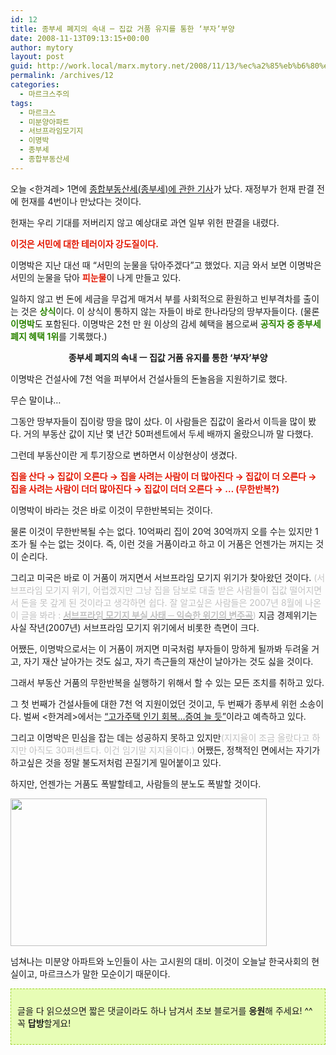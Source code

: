 ```yaml
---
id: 12
title: 종부세 폐지의 속내 ─ 집값 거품 유지를 통한 ‘부자’부양
date: 2008-11-13T09:13:15+00:00
author: mytory
layout: post
guid: http://work.local/marx.mytory.net/2008/11/13/%ec%a2%85%eb%b6%80%ec%84%b8-%ed%8f%90%ec%a7%80%ec%9d%98-%ec%86%8d%eb%82%b4-%e2%94%80-%ec%a7%91%ea%b0%92-%ea%b1%b0%ed%92%88-%ec%9c%a0%ec%a7%80%eb%a5%bc-%ed%86%b5%ed%95%9c-%eb%b6%80%ec%9e%90/
permalink: /archives/12
categories:
  - 마르크스주의
tags:
  - 마르크스
  - 미분양아파트
  - 서브프라임모기지
  - 이명박
  - 종부세
  - 종합부동산세
---
```

오늘 &lt;한겨레&gt; 1면에 <a href="http://www.hani.co.kr/arti/politics/politics_general/321395.html" target="_blank" title="[http://www.hani.co.kr/arti/politics/politics_general/321395.html]로 이동합니다.">종합부동산세(종부세)에 관한 기사</a>가 났다. 재정부가 헌재 판결 전에 헌재를 4번이나 만났다는 것이다.

헌재는 우리 기대를 저버리지 않고 예상대로 과연 일부 위헌 판결을 내렸다.

<span class="Apple-style-span" style="color: rgb(227, 22, 0);"><span class="Apple-style-span" style="font-weight: bold;">이것은 서민에 대한 테러이자 강도질이다.</span></span>

이명박은 지난 대선 때 “서민의 눈물을 닦아주겠다”고 했었다. 지금 와서 보면 이명박은 서민의 눈물을 닦아 <span class="Apple-style-span" style="color: rgb(227, 22, 0);"><span class="Apple-style-span" style="font-weight: bold;">피눈물</span></span>이 나게 만들고 있다.

일하지 않고 번 돈에 세금을 무겁게 매겨서 부를 사회적으로 환원하고 빈부격차를 출이는 것은 <span class="Apple-style-span" style="color: rgb(43, 132, 0);"><span class="Apple-style-span" style="font-weight: bold;">상식</span></span>이다. 이 상식이 통하지 않는 자들이 바로 한나라당의 땅부자들이다. (물론 <span class="Apple-style-span" style="font-weight: bold;"><span class="Apple-style-span" style="color: rgb(43, 132, 0);">이명박</span></span>도 포함된다. 이명박은 2천 만 원 이상의 감세 혜택을 봄으로써 <span class="Apple-style-span" style="color: rgb(43, 132, 0);"><span class="Apple-style-span" style="font-weight: bold;">공직자 중 종부세 폐지 혜택 1위</span></span>를 기록했다.)

<p style="text-align: center; ">
  <span class="Apple-style-span" style="font-weight: bold;">종부세 폐지의 속내 ㅡ 집값 거품 유지를 통한 ‘부자’부양</span>
</p>

이명박은 건설사에 7천 억을 퍼부어서 건설사들의 돈놀음을 지원하기로 했다. 

무슨 말이냐… 

그동안 땅부자들이 집이랑 땅을 많이 샀다. 이 사람들은 집값이 올라서 이득을 많이 봤다. 거의 부동산 값이 지난 몇 년간 50퍼센트에서 두세 배까지 올랐으니까 말 다했다.

그런데 부동산이란 게 투기장으로 변하면서 이상현상이 생겼다. 

<span class="Apple-style-span" style="color: rgb(227, 22, 0);"><span class="Apple-style-span" style="font-weight: bold;">집을 산다 → 집값이 오른다 → 집을 사려는 사람이 더 많아진다 → 집값이 더 오른다 → 집을 사려는 사람이 더더 많아진다 → 집값이 더더 오른다 → … (무한반복?)</span></span>

이명박이 바라는 것은 바로 이것이 무한반복되는 것이다.

물론 이것이 무한반복될 수는 없다. 10억짜리 집이 20억 30억까지 오를 수는 있지만 1조가 될 수는 없는 것이다. 즉, 이런 것을 거품이라고 하고 이 거품은 언젠가는 꺼지는 것이 순리다.

그리고 미국은 바로 이 거품이 꺼지면서 서브프라임 모기지 위기가 찾아왔던 것이다. <span class="Apple-style-span" style="color: rgb(194, 194, 194);">(서브프라임 모기지 위기, 어렵겠지만 그냥 집을 담보로 대출 받은 사람들이 집값 떨어지면서 돈을 못 갚게 된 것이라고 생각하면 쉽다. 잘 알고싶은 사람들은 2007년 8월에 나온 이 글을 봐라 : </span><a href="http://wspaper.org/0_view.php?urn=urn:newsml:counterfire.or.kr:20070815T102810%2B0900:c54-mogiji01:1U" target="_blank" title="[http://wspaper.org/0_view.php?urn=urn:newsml:counterfire.or.kr:20070815T102810%2B0900:c54-mogiji01:1U]로 이동합니다."><span class="Apple-style-span" style="font-weight: bold;"><span class="Apple-style-span" style="color: rgb(194, 194, 194);">서브프라임 모기지 부실 사태 ─ 익숙한 위기의 변주곡</span></span></a><span class="Apple-style-span" style="color: rgb(194, 194, 194);">)</span> 지금 경제위기는 사실 작년(2007년) 서브프라임 모기지 위기에서 비롯한 측면이 크다.

어쨌든, 이명박으로서는 이 거품이 꺼지면 미국처럼 부자들이 망하게 될까봐 두려울 거고, 자기 재산 날아가는 것도 싫고, 자기 측근들의 재산이 날아가는 것도 싫을 것이다.

그래서 부동산 거품의 무한반복을 실행하기 위해서 할 수 있는 모든 조치를 취하고 있다.

그 첫 번째가 건설사들에 대한 7천 억 지원이었던 것이고, 두 번째가 종부세 위헌 소송이다. 벌써 &lt;한겨레&gt;에서는 <a href="http://hani.co.kr/arti/economy/property/321603.html" target="_blank" title="[http://hani.co.kr/arti/economy/property/321603.html]로 이동합니다.">“고가주택 인기 회복…증여 늘 듯”</a>이라고 예측하고 있다.

그리고 이명박은 민심을 잡는 데는 성공하지 못하고 있지만<span class="Apple-style-span" style="color: rgb(194, 194, 194);">(지지율이 조금 올랐다고 하지만 아직도 30퍼센트다. 이건 임기말 지지율이다.)</span> 어쨌든, 정책적인 면에서는 자기가 하고싶은 것을 정말 불도저처럼 끈질기게 밀어붙이고 있다.

하지만, 언젠가는 거품도 폭발할테고, 사람들의 분노도 폭발할 것이다.

<img src="http://work.local/marx.mytory.net/wp-content/uploads/1/491bef3e865339E.jpg" class="aligncenter" width="410" height="236" alt="" filename="1225021538-r10-p3newtown.jpg" filemime="" />

넘쳐나는 미분양 아파트와 노인들이 사는 고시원의 대비. 이것이 오늘날 한국사회의 현실이고, 마르크스가 말한 모순이기 때문이다.

<div>
  <div class="txc-textbox" style="border-top-style: dashed; border-right-style: dashed; border-bottom-style: dashed; border-left-style: dashed; border-top-width: 1px; border-right-width: 1px; border-bottom-width: 1px; border-left-width: 1px; border-top-color: rgb(159, 211, 49); border-right-color: rgb(159, 211, 49); border-bottom-color: rgb(159, 211, 49); border-left-color: rgb(159, 211, 49); background-color: rgb(231, 253, 181); padding-top: 10px; padding-right: 10px; padding-bottom: 10px; padding-left: 10px; ">
    <p>
      글을 다 읽으셨으면 짧은 댓글이라도 하나 남겨서 초보 블로거를 <span class="Apple-style-span" style="font-weight: bold;">응원</span>해 주세요! ^^ 꼭 <span class="Apple-style-span" style="font-weight: bold;">답방</span>할게요! 
    </p>
  </div>
</div>